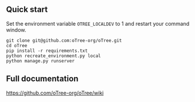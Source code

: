 ## Quick start

Set the environment variable `OTREE_LOCALDEV` to 1 and restart your command window.

    git clone git@github.com:oTree-org/oTree.git
    cd oTree
    pip install -r requirements.txt
    python recreate_environment.py local
    python manage.py runserver

## Full documentation
https://github.com/oTree-org/oTree/wiki

